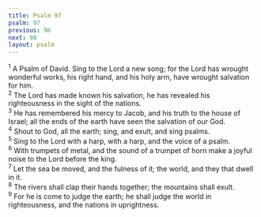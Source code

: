```yaml
---
title: Psalm 97
psalm: 97
previous: 96
next: 98
layout: psalm
---
```

<div class="psalm-verse"><sup class="verse-number">1</sup> A Psalm of David. Sing to the Lord a new song; for the Lord has wrought wonderful works, his right hand, and his holy arm, have wrought salvation for him. </div><div class="psalm-verse"><sup class="verse-number">2</sup> The Lord has made known his salvation, he has revealed his righteousness in the sight of the nations. </div><div class="psalm-verse"><sup class="verse-number">3</sup> He has remembered his mercy to Jacob, and his truth to the house of Israel; all the ends of the earth have seen the salvation of our God. </div><div class="psalm-verse"><sup class="verse-number">4</sup> Shout to God, all the earth; sing, and exult, and sing psalms. </div><div class="psalm-verse"><sup class="verse-number">5</sup> Sing to the Lord with a harp, with a harp, and the voice of a psalm. </div><div class="psalm-verse"><sup class="verse-number">6</sup> With trumpets of metal, and the sound of a trumpet of horn make a joyful noise to the Lord before the king. </div><div class="psalm-verse"><sup class="verse-number">7</sup> Let the sea be moved, and the fulness of it; the world, and they that dwell in it. </div><div class="psalm-verse"><sup class="verse-number">8</sup> The rivers shall clap their hands together; the mountains shall exult. </div><div class="psalm-verse"><sup class="verse-number">9</sup> For he is come to judge the earth; he shall judge the world in righteousness, and the nations in uprightness. </div>